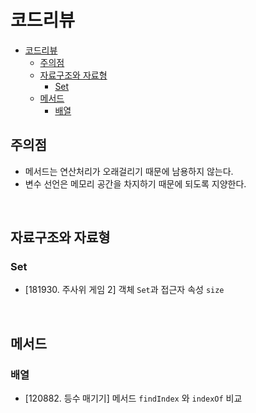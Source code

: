 # 코드리뷰

- [코드리뷰](#코드리뷰)
  - [주의점](#주의점)
  - [자료구조와 자료형](#자료구조와-자료형)
    - [Set](#set)
  - [메서드](#메서드)
    - [배열](#배열)

## 주의점

- 메서드는 연산처리가 오래걸리기 때문에 남용하지 않는다.
- 변수 선언은 메모리 공간을 차지하기 때문에 되도록 지양한다.

<br>

## 자료구조와 자료형

### Set

- [181930. 주사위 게임 2] 객체 `Set`과 접근자 속성 `size`

<br>

## 메서드

### 배열

- [120882. 등수 매기기] 메서드 `findIndex` 와 `indexOf` 비교
